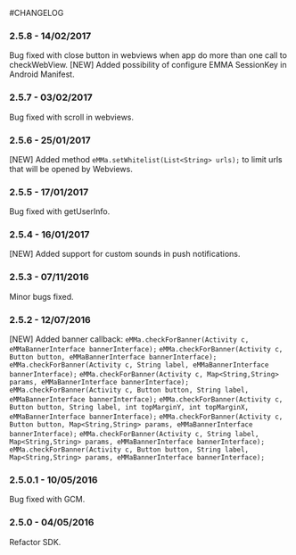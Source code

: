 #CHANGELOG

### 2.5.8 - 14/02/2017

Bug fixed with close button in webviews when app do more than one call to checkWebView.
[NEW] Added possibility of configure EMMA SessionKey in Android Manifest.

### 2.5.7 - 03/02/2017

Bug fixed with scroll in webviews.


### 2.5.6 - 25/01/2017

[NEW] Added method `eMMa.setWhitelist(List<String> urls);` to limit urls that will be opened by Webviews.


### 2.5.5 - 17/01/2017

Bug fixed with getUserInfo.


### 2.5.4 - 16/01/2017

[NEW] Added support for custom sounds in push notifications.


### 2.5.3 - 07/11/2016

Minor bugs fixed.


### 2.5.2 - 12/07/2016

[NEW] Added banner callback:
  `eMMa.checkForBanner(Activity c, eMMaBannerInterface bannerInterface);`
  `eMMa.checkForBanner(Activity c, Button button, eMMaBannerInterface bannerInterface);`
  `eMMa.checkForBanner(Activity c, String label, eMMaBannerInterface bannerInterface);`
  `eMMa.checkForBanner(Activity c, Map<String,String> params, eMMaBannerInterface bannerInterface);`
  `eMMa.checkForBanner(Activity c, Button button, String label, eMMaBannerInterface bannerInterface);`
  `eMMa.checkForBanner(Activity c, Button button, String label, int topMarginY, int topMarginX, eMMaBannerInterface bannerInterface);`
  `eMMa.checkForBanner(Activity c, Button button, Map<String,String> params, eMMaBannerInterface bannerInterface);`
  `eMMa.checkForBanner(Activity c, String label, Map<String,String> params, eMMaBannerInterface bannerInterface);`
  `eMMa.checkForBanner(Activity c, Button button, String label, Map<String,String> params, eMMaBannerInterface bannerInterface);`


### 2.5.0.1 - 10/05/2016

Bug fixed with GCM.


### 2.5.0 - 04/05/2016

Refactor SDK.
